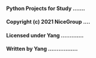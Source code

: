 #### Python Projects for Study .......
#### Copyright (c) 2021 NiceGroup ....
#### Licensed under Yang .............
#### Written by Yang .................
